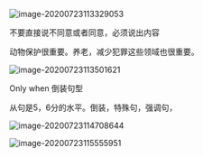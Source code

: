 ![image-20200723113329053](C:\Users\UncleDong\AppData\Roaming\Typora\typora-user-images\image-20200723113329053.png)

不要直接说不同意或者同意，必须说出内容



动物保护很重要。养老，减少犯罪这些领域也很重要。

![image-20200723113501621](C:\Users\UncleDong\AppData\Roaming\Typora\typora-user-images\image-20200723113501621.png)



Only when 倒装句型

从句是5，6分的水平。倒装，特殊句，强调句，



![image-20200723114708644](C:\Users\UncleDong\AppData\Roaming\Typora\typora-user-images\image-20200723114708644.png)



![image-20200723115555951](C:\Users\UncleDong\AppData\Roaming\Typora\typora-user-images\image-20200723115555951.png)